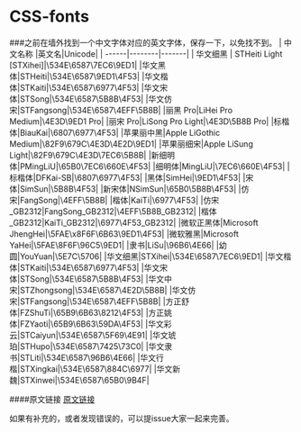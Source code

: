 # CSS-fonts
###之前在墙外找到一个中文字体对应的英文字体，保存一下，以免找不到。
| 中文名称 |英文名|Unicode|
| ------|--------|-------|
| 华文细黑 | STHeiti Light [STXihei]|\534E\6587\7EC6\9ED1|
|华文黑体|STHeiti|\534E\6587\9ED1\4F53|
|华文楷体|STKaiti|\534E\6587\6977\4F53|
|华文宋体|STSong|\534E\6587\5B8B\4F53|
|华文仿宋|STFangsong|\534E\6587\4EFF\5B8B|
|丽黑 Pro|LiHei Pro Medium|\4E3D\9ED1 Pro|
|丽宋 Pro|LiSong Pro Light|\4E3D\5B8B Pro|
|标楷体|BiauKai|\6807\6977\4F53|
|苹果丽中黑|Apple LiGothic Medium|\82F9\679C\4E3D\4E2D\9ED1|
|苹果丽细宋|Apple LiSung Light|\82F9\679C\4E3D\7EC6\5B8B|
|新细明体|PMingLiU|\65B0\7EC6\660E\4F53|
|细明体|MingLiU|\7EC6\660E\4F53|
|标楷体|DFKai-SB|\6807\6977\4F53|
|黑体|SimHei|\9ED1\4F53|
|宋体|SimSun|\5B8B\4F53|
|新宋体|NSimSun|\65B0\5B8B\4F53|
|仿宋|FangSong|\4EFF\5B8B|
|楷体|KaiTi|\6977\4F53|
|仿宋_GB2312|FangSong_GB2312|\4EFF\5B8B_GB2312|
|楷体_GB2312|KaiTi_GB2312|\6977\4F53_GB2312|
|微软正黑体|Microsoft JhengHei|\5FAE\x8F6F\6B63\9ED1\4F53|
|微软雅黑|Microsoft YaHei|\5FAE\8F6F\96C5\9ED1|
|隶书|LiSu|\96B6\4E66|
|幼圆|YouYuan|\5E7C\5706|
|华文细黑|STXihei|\534E\6587\7EC6\9ED1|
|华文楷体|STKaiti|\534E\6587\6977\4F53|
|华文宋体|STSong|\534E\6587\5B8B\4F53|
|华文中宋|STZhongsong|\534E\6587\4E2D\5B8B|
|华文仿宋|STFangsong|\534E\6587\4EFF\5B8B|
|方正舒体|FZShuTi|\65B9\6B63\8212\4F53|
|方正姚体|FZYaoti|\65B9\6B63\59DA\4F53|
|华文彩云|STCaiyun|\534E\6587\5F69\4E91|
|华文琥珀|STHupo|\534E\6587\7425\73C0|
|华文隶书|STLiti|\534E\6587\96B6\4E66|
|华文行楷|STXingkai|\534E\6587\884C\6977|
|华文新魏|STXinwei|\534E\6587\65B0\9B4F|

####原文链接
[原文链接](http://hotoo.googlecode.com/svn/trunk/labs/css/css-fonts.html)

如果有补充的，或者发现错误的，可以提issue大家一起来完善。
